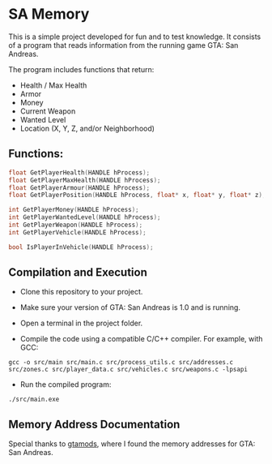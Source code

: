 # SA Memory

This is a simple project developed for fun and to test knowledge. It consists of a program that reads information from the running game GTA: San Andreas.

The program includes functions that return:
- Health / Max Health
- Armor
- Money
- Current Weapon
- Wanted Level
- Location (X, Y, Z, and/or Neighborhood)

## Functions:
```c
float GetPlayerHealth(HANDLE hProcess);
float GetPlayerMaxHealth(HANDLE hProcess);
float GetPlayerArmour(HANDLE hProcess);
float GetPlayerPosition(HANDLE hProcess, float* x, float* y, float* z);

int GetPlayerMoney(HANDLE hProcess);
int GetPlayerWantedLevel(HANDLE hProcess);
int GetPlayerWeapon(HANDLE hProcess);
int GetPlayerVehicle(HANDLE hProcess);

bool IsPlayerInVehicle(HANDLE hProcess);
```

## Compilation and Execution
- Clone this repository to your project.

- Make sure your version of GTA: San Andreas is 1.0 and is running.

- Open a terminal in the project folder.

- Compile the code using a compatible C/C++ compiler. For example, with GCC:

`gcc -o src/main src/main.c src/process_utils.c src/addresses.c src/zones.c src/player_data.c src/vehicles.c src/weapons.c -lpsapi`

- Run the compiled program:

`./src/main.exe`

## Memory Address Documentation

Special thanks to <a href="https://gtamods.com/wiki/Memory_Addresses_(SA)">gtamods</a>, where I found the memory addresses for GTA: San Andreas.
